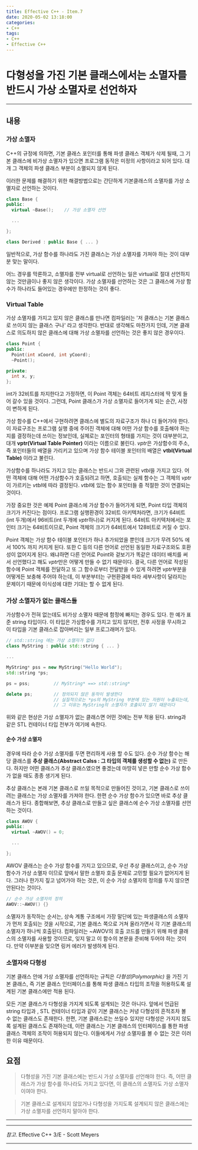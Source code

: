 ```yaml
---
title: Effective C++ - Item.7
date: 2020-05-02 13:18:00
categories:
- C++
tags:
- C++
- Effective C++
---
```


# 다형성을 가진 기본 클래스에서는 소멸자를 반드시 가상 소멸자로 선언하자

---

## 내용

### 가상 소멸자

C++의 규정에 의하면, 기본 클래스 포인터를 통해 파생 클래스 객체가 삭제 될때, 그 기본 클래스에 비가상 소멸자가 있으면 프로그램 동작은 미정의 사항이라고 되어 있다. 대개 그 객체의 파생 클래스 부분이 소멸되지 않게 된다.

이러한 문제를 해결하기 위한 해결방법으로는 간단하게 기본클래스의 소멸자를 가상 소멸자로 선언하는 것이다.

```cpp
class Base {
public:
  virtual ~Base();    // 가상 소멸자 선언

  ...

};

class Derived : public Base { ... }
```

일반적으로, 가상 함수를 하나라도 가진 클래스는 가상 소멸자를 가져야 하는 것이 대부분 맞는 말이다.

어느 경우를 막론하고, 소멸자를 전부 virtual로 선언하는 일은 virtual로 절대 선언하지 않는 것만큼이나 좋지 않은 생각이다. 가상 소멸자를 선언하는 것은 그 클래스에 가상 함수가 하나라도 들어있는 경우에만 한정하는 것이 좋다.

### Virtual Table

가상 소멸자를 가지고 있지 않은 클래스를 만나면 컴파일러는 '저 클래스는 기본 클래스로 쓰이지 않는 클래스 구나' 라고 생각한다. 반대로 생각해도 마찬가지 인데, 기본 클래스로 의도하지 않은 클래스에 대해 가상 소멸자를 선언하는 것은 좋지 않은 경우이다.

```cpp
class Point {
public:
  Point(int xCoord, int yCoord);
  ~Point();

private:
  int x, y;
};
```

int가 32비트를 차지한다고 가정하면, 이 Point 객체는 64비트 레지스터에 딱 맞게 들어 갈수 있을 것이다. 그런데, Point 클래스가 가상 소멸자로 들어가게 되는 순간, 사정이 변하게 된다.

가상 함수를 C++에서 구현하려면 클래스에 별도의 자료구조가 하나 더 들어가야 한다. 이 자료구조는 프로그램 실행 중에 주어진 객체에 대해 어떤 가상 함수를 호출해야 하는지를 결정하는데 쓰이는 정보인데, 실체로는 포인터의 형태를 가지는 것이 대부분이고, 대개 **vptr(Virtual Table Pointer)** 이라는 이름으로 불린다. *vptr*은 가상함수의 주소, 즉 포인터들의 배열을 가리키고 있으며 가상 함수 테이블 포인터의 배열은 **vtbl(Virtual Table)** 이라고 불린다.

가상함수를 하나라도 가지고 있는 클래스는 반드시 그와 관련된 *vtbl*을 가지고 있다. 어떤 객체에 대해 어떤 가상함수가 호출되려고 하면, 호출되는 실제 함수는 그 객체의 *vptr*이 가르키는 *vtbl*에 따라 결정된다. *vtbl*에 있는 함수 포인터들 중 적절한 것이 연결되는 것이다.

가장 중요한 것은 예제 Point 클래스에 가상 함수가 들어가게 되면, Point 타입 객체의 크기가 커진다는 점이다. 프로그램 실행환경이 32비트 아키텍처라면, 크기가 64비트(int 두개)에서 96비트(int 두개에 *vpt*r하나)로 커지게 된다. 64비트 아키텍처에서는 포인터 크기는 64비트이므로, Point 객체의 크기가 64비트에서 128비트로 커질 수 있다.

Point 객체는 가상 함수 테이블 포인터가 하나 추가되었을 뿐인데 크기가 무려 50% 에서 100% 까지 커지게 된다. 또한 C 등의 다른 언어로 선언된 동일한 자료구조와도 호환성이 없어지게 된다. 왜냐하면 다른 언어로 Point와 겉보기가 똑같은 데이터 배치를 써서 선언했다고 해도 *vptr*만은 어떻게 만들 수 없기 때문이다. 결국, 다른 언어로 작성된 함수에 Point 객체를 전달하고 또 그 함수로부터 전달받을 수 있게 하려면 *vptr*부분을 어떻게든 보충해 주어야 하는데, 이 부분부터는 구현환결에 따라 세부사항이 달라지는 문제이기 때문에 이식성에 대한 기대는 할 수 없게 된다.

### 가상 소멸자가 없는 클래스들

가상함수가 전혀 없는데도 비가상 소멸자 때문에 함정에 빠지는 경우도 있다. 한 예가 표준 string 타입이다. 이 타입은 가상함수를 가지고 있지 않지만, 전후 사정을 무시하고 이 타입을 기본 클래스로 잡아버리는 일부 프로그래머가 있다.

```cpp
// std::string 에는 가상 소멸자가 없다
class MyString : public std::string { ... }

...

MyString* pss = new MyString("Hello World");
std::string *ps;

ps = pss;         // MyString* ==> std::string*

delete ps;        // 정의되지 않은 동작이 발생한다
                  // 실질적으로는 *ps의 MyString 부분에 있는 자원이 누출되는데,
                  // 그 이유는 MyString의 소멸자가 호출되지 않기 때문이다
```

위와 같은 현상은 가상 소멸자가 없는 클래스면 어떤 것에는 전부 적용 된다. string과 같은 STL 컨테이너 타입 전부가 여기에 속한다.

#### 순수 가상 소멸자

경우에 따라 순수 가상 소멸자를 두면 편리하게 사용 할 수도 있다. 순수 가상 함수는 해당 클래스를 **추상 클래스(Abstract Calss : 그 타입의 객체를 생성할 수 없는)** 로 만든다. 하지만 어떤 클래스가 추상 클래스였으면 좋겠는데 마땅히 넣은 만할 순수 가상 함수가 없을 때도 종종 생기게 된다.

추상 클래스는 본래 기본 클래스로 쓰일 목적으로 만들어진 것이고, 기본 클래스로 쓰이려는 클래스는 가상 소멸자를 가져야 한다. 한편 순수 가상 함수가 있으면 바로 추상 클래스가 된다. 종합해보면, 추상 클래스로 만들고 싶은 클래스에 순수 가상 소멸자를 선언하는 것이다.

```cpp
class AWOV {
public:
  virtual ~AWOV() = 0;

  ...

};
```

AWOV 클래스는 순수 가상 함수를 가지고 있으므로, 우선 추상 클래스이고, 순수 가상 함수가 가상 소멸자 이므로 앞에서 말한 소멸자 호출 문제로 고민할 필요가 없어지게 된다. 그러나 한가지 짚고 넘어가야 하는 것은, 이 순수 가상 소멸자의 정의를 두지 않으면 안된다는 것이다.

```cpp
// 순수 가상 소멸자의 정의
AWOV::~AWOV() {}
```

소멸자가 동작하는 순서는, 상속 계통 구조에서 가장 말단에 있는 파생클래스의 소멸자가 먼저 호출되는 것을 시작으로, 기본 클래스 쪽으로 거쳐 올라가면서 각 기본 클래스의 소멸자가 하나씩 호출된다. 컴파일러는 ~AWOV의 호출 코드를 만들기 위해 파생 클래스의 소멸자를 사용할 것이므로, 잊지 말고 이 함수의 본문을 준비해 두어야 하는 것이다. 만약 이부분을 잊으면 링커 에러가 발생하게 된다.

### 소멸자와 다형성

기본 클래스 안에 가상 소멸자를 선언하자는 규칙은 *다형성(Polymorphic)* 을 가진 기본 클래스, 즉 기본 클래스 인터페이스를 통해 파생 클래스 타입의 조작을 허용하도록 설계된 기본 클래스에만 적용 된다.

모든 기본 클래스가 다형성을 가지게 되도록 설계되는 것은 아니다. 앞에서 언급된 string 타입과 , STL 컨테이너 타입과 같이 기본 클래스는 커녕 다형성의 흔적조차 볼 수 없는 클래스도 존재한다. 한편, 기본 클래스로는 쓰일수 있지만 다형성은 가지지 않도록 설계된 클래스도 존재하는데, 이런 클래스는 기본 클래스의 인터페이스를 통한 파생 클래스 객체의 조작이 허용되지 않는다. 이들에게서 가상 소멸자를 볼 수 없는 것은 이러한 이유 때문이다.

## 요점

> 다형성을 가진 기본 클래스에는 반드시 가상 소멸자를 선언해야 한다. 즉, 어떤 클래스가 가상 함수를 하나라도 가지고 있다면, 이 클래스의 소멸자도 가상 소멸자 이여야 한다.

> 기본 클래스로 설계되지 않았거나 다형성을 가지도록 설계되지 않은 클래스에는 가상 소멸자를 선언하지 말아야 한다.

---
---
*참고*. Effective C++ 3/E - Scott Meyers

---
